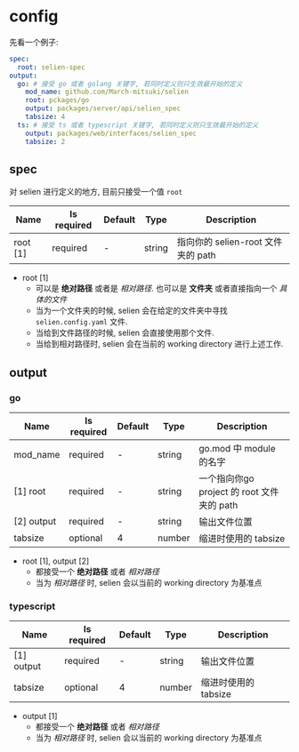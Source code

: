 # config

先看一个例子:

```yaml
spec:
  root: selien-spec
output:
  go: # 接受 go 或者 golang 关键字, 若同时定义则只生效最开始的定义
    mod_name: github.com/March-mitsuki/selien
    root: pckages/go
    output: packages/server/api/selien_spec
    tabsize: 4
  ts: # 接受 ts 或者 typescript 关键字, 若同时定义则只生效最开始的定义
    output: packages/web/interfaces/selien_spec
    tabsize: 2
```

## spec

对 selien 进行定义的地方, 目前只接受一个值 `root`

| Name     | Is required | Default | Type   | Description |
| -------- | ----------- | ------- | ------ | --- |
| root [1] | required    | -       | string | 指向你的 selien-root 文件夹的 path |

- root [1]
  - 可以是 **绝对路径** 或者是 _相对路径_. 也可以是 **文件夹** 或者直接指向一个 _具体的文件_
  - 当为一个文件夹的时候, selien 会在给定的文件夹中寻找 `selien.config.yaml` 文件.
  - 当给到文件路径的时候, selien 会直接使用那个文件.
  - 当给到相对路径时, selien 会在当前的 working directory 进行上述工作.


## output

### go

| Name       | Is required | Default | Type   | Description |
| ---------- | ----------- | ------- | ------ | --- |
| mod_name   | required    | -       | string | go.mod 中 module 的名字 |
| [1] root   | required    | -       | string |一个指向你go project 的 root 文件夹的 path |
| [2] output | required    | -       | string | 输出文件位置 |
| tabsize    | optional    | 4       | number | 缩进时使用的 tabsize |

- root [1], output [2]
  - 都接受一个 **绝对路径** 或者 _相对路径_
  - 当为 _相对路径_ 时, selien 会以当前的 working directory 为基准点


### typescript

| Name       | Is required | Default | Type   | Description |
| ---------- | ----------- | ------- | ------ | --- |
| [1] output | required    | -       | string | 输出文件位置 |
| tabsize    | optional    | 4       | number | 缩进时使用的 tabsize |

- output [1]
  - 都接受一个 **绝对路径** 或者 _相对路径_
  - 当为 _相对路径_ 时, selien 会以当前的 working directory 为基准点